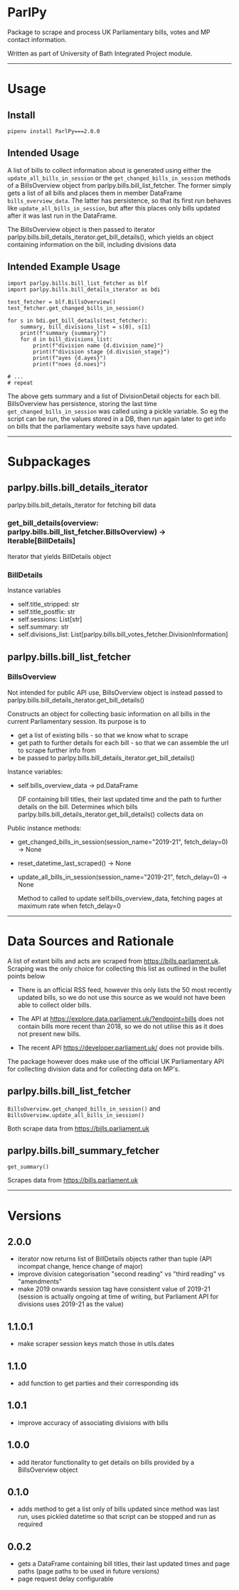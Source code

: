 # ParlPy

Package to scrape and process UK Parliamentary bills, votes and MP contact information.

Written as part of University of Bath Integrated Project module. 

---

# Usage

## Install

    pipenv install ParlPy===2.0.0

## Intended Usage

A list of bills to collect information about is generated using either the `update_all_bills_in_session` or the 
`get_changed_bills_in_session` methods of a BillsOverview object from parlpy.bills.bill_list_fetcher. The former 
simply gets a list of all bills and places them in member DataFrame `bills_overview_data`. The latter has persistence, 
so that its first run behaves like `update_all_bills_in_session`, but after this places only bills updated after it 
was last run in the DataFrame.

The BillsOverview object is then passed to iterator parlpy.bills.bill_details_iterator.get_bill_details(), which yields
an object containing information on the bill, including divisions data

## Intended Example Usage
    
    import parlpy.bills.bill_list_fetcher as blf
    import parlpy.bills.bill_details_iterator as bdi

    test_fetcher = blf.BillsOverview()
    test_fetcher.get_changed_bills_in_session()

    for s in bdi.get_bill_details(test_fetcher):
        summary, bill_divisions_list = s[0], s[1]
        print(f"summary {summary}")
        for d in bill_divisions_list:
            print(f"division name {d.division_name}")
            print(f"division stage {d.division_stage}")
            print(f"ayes {d.ayes}")
            print(f"noes {d.noes}")
    
    # ...
    # repeat

The above gets summary and a list of DivisionDetail objects for each bill. BillsOverview has persistence, storing the
last time `get_changed_bills_in_session` was called using a pickle variable. So eg the script can be run, the values
stored in a DB, then run again later to get info on bills that the parliamentary website says have updated.

---

# Subpackages

## parlpy.bills.bill_details_iterator 
parlpy.bills.bill_details_iterator for fetching bill data

### get_bill_details(overview: parlpy.bills.bill_list_fetcher.BillsOverview) -> Iterable[BillDetails]

Iterator that yields BillDetails object

### BillDetails

Instance variables
* self.title_stripped: str
* self.title_postfix: str 
* self.sessions: List[str]
* self.summary: str
* self.divisions_list: List[parlpy.bills.bill_votes_fetcher.DivisionInformation]

## parlpy.bills.bill_list_fetcher

### BillsOverview

Not intended for public API use, BillsOverview object is instead passed to 
parlpy.bills.bill_details_iterator.get_bill_details()

Constructs an object for collecting basic information on all bills in the current Parliamentary session. Its purpose is
to
* get a list of existing bills - so that we know what to scrape
* get path to further details for each bill - so that we can assemble the url to scrape further info from
* be passed to parlpy.bills.bill_details_iterator.get_bill_details()

Instance variables:
* self.bills_overview_data -> pd.DataFrame 
  
    DF containing bill titles, their last updated time and the path to further
details on the bill. Determines which bills parlpy.bills.bill_details_iterator.get_bill_details() collects data on
  
Public instance methods:
* get_changed_bills_in_session(session_name="2019-21", fetch_delay=0) -> None
* reset_datetime_last_scraped() -> None
* update_all_bills_in_session(session_name="2019-21", fetch_delay=0) -> None

    Method to called to update self.bills_overview_data, fetching pages at maximum rate when fetch_delay=0

---

# Data Sources and Rationale

A list of extant bills and acts are scraped from https://bills.parliament.uk. Scraping was the only choice for
collecting this list as outlined in the bullet points below
* There is an official RSS feed, however
this only lists the 50 most recently updated bills, so we do not use this source as we would not have been able to 
collect older bills.
  
* The API at https://explore.data.parliament.uk/?endpoint=bills does not contain bills more recent 
than 2018, so we do not utilise this as it does not present new bills. 
  
* The recent API https://developer.parliament.uk/
does not provide bills.

The package however does make use of the official UK Parliamentary API for collecting division data and for collecting 
data on MP's.

## parlpy.bills.bill_list_fetcher 
`BillsOverview.get_changed_bills_in_session()` and `BillsOverview.update_all_bills_in_session()`

Both scrape data from https://bills.parliament.uk

## parlpy.bills.bill_summary_fetcher
`get_summary()`

Scrapes data from https://bills.parliament.uk

---

# Versions

## 2.0.0
* iterator now returns list of BillDetails objects rather than tuple (API incompat change, hence change of major)
* improve division categorisation "second reading" vs "third reading" vs "amendments"
* make 2019 onwards session tag have consistent value of 2019-21 (session is actually ongoing at time of writing, but
  Parliament API for divisions uses 2019-21 as the value)
  
## 1.1.0.1
* make scraper session keys match those in utils.dates

## 1.1.0
* add function to get parties and their corresponding ids

## 1.0.1
* improve accuracy of associating divisions with bills

## 1.0.0
* add iterator functionality to get details on bills provided by a BillsOverview object

## 0.1.0
* adds method to get a list only of bills updated since method was last run, uses pickled datetime so that script can
 be stopped and run as required

## 0.0.2
* gets a DataFrame containing bill titles, their last updated times and page paths (page paths to be used in
  future versions)
* page request delay configurable
